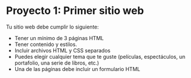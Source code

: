 # Proyecto 1: Primer sitio web

Tu sitio web debe cumplir lo siguiente:
* Tener un mínimo de 3 páginas HTML
* Tener contenido y estilos.
* Incluir archivos HTML y CSS separados
* Puedes elegir cualquier tema que te guste (películas, espectáculos, un portafolio, una serie de libros, etc.)
* Una de las páginas debe incluir un formulario HTML
